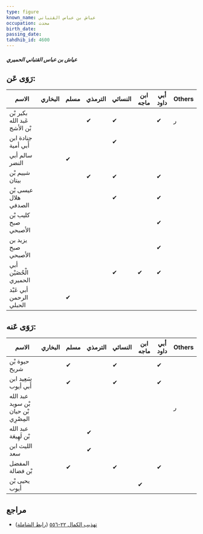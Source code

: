 ```yaml
---
type: figure
known_name: عياش بن عباس القتباني
occupation: محدث
birth_date:
passing_date:
tahdhib_id: 4600
---
```

##### عياش بن عباس القتباني الحميري

## رَوَى عَن:
| الاسم                        | البخاري | مسلم | الترمذي | النسائي | ابن ماجه | أبي داود | Others |
| ---------------------------- | ------- | ---- | ------- | ------- | -------- | -------- | ------ |
| بكير بْن عَبد الله بْن الأشج |         |      | ✔       | ✔       |          | ✔        | ر      |
| جنادة ابن أَبي أمية          |         |      |         | ✔       |          |          |        |
| سالم أبي النضر               |         | ✔    |         |         |          |          |        |
| شييم بْن بيتان               |         |      | ✔       | ✔       |          | ✔        |        |
| عيسى بْن هلال الصدفي         |         |      |         | ✔       |          | ✔        |        |
| كليب بْن صبح الأصبحي         |         |      |         |         |          | ✔        |        |
| يزيد بن صبح الأصبحي          |         |      |         |         |          | ✔        |        |
| أبي الْحُصَيْن الحميري       |         |      |         | ✔       | ✔        | ✔        |        |
| أبي عَبْد الرحمن الحبلي      |         | ✔    |         |         |          |          |        |
## رَوَى عَنه:
| الاسم                                | البخاري | مسلم | الترمذي | النسائي | ابن ماجه | أبي داود | Others |
| ------------------------------------ | ------- | ---- | ------- | ------- | -------- | -------- | ------ |
| حيوة بْن شريح                        |         | ✔    |         | ✔       |          | ✔        |        |
| سَعِيد ابن أَبي أيوب                 |         | ✔    |         | ✔       |          | ✔        |        |
| عبد الله بْن سويد بْن حيان المِصْرِي |         |      |         |         |          |          | ر      |
| عبد الله بْن لَهِيعَة                |         |      | ✔       |         |          |          |        |
| الليث ابن سعد                        |         |      | ✔       |         |          |          |        |
| المفضل بْن فضالة                     |         | ✔    |         | ✔       |          | ✔        |        |
| يحيى بْن أيوب                        |         |      |         |         | ✔        |          |        |
## مراجع
- [تهذيب الكمال ٢٢-٥٥٦](obsidian://open?vault=Tahdhib-al-Kamal&file=Figures/٤٦٠٠-عياش%20بن%20عباس%20القتباني%20الحميري) ([رابط الشاملة](https://shamela.ws/book/3722/11809))